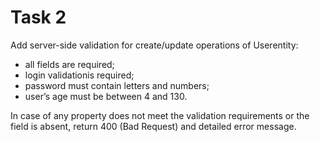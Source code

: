 # Task 2

Add server-side validation for create/update operations of Userentity:

* all fields are required;
* login validationis required;
* password must contain letters and numbers;
* user’s age must be between 4 and 130.

In case of any property does not meet the validation requirements or the field is absent, return 400 (Bad Request) and detailed error message.
